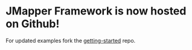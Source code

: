 # JMapper Framework is now hosted on Github! #

For updated examples fork the [getting-started](https://github.com/jmapper-framework/getting-started) repo.